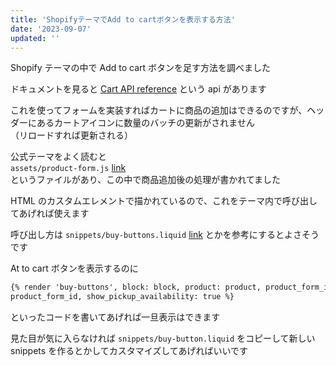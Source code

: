 ```yaml
---
title: 'ShopifyテーマでAdd to cartボタンを表示する方法'
date: '2023-09-07'
updated: ''
---
```


Shopify テーマの中で Add to cart ボタンを足す方法を調べました

ドキュメントを見ると
[Cart API reference](https://shopify.dev/docs/api/ajax/reference/cart)
という api があります

これを使ってフォームを実装すればカートに商品の追加はできるのですが、ヘッダーにあるカートアイコンに数量のバッチの更新がされません  
（リロードすれば更新される）

公式テーマをよく読むと  
`assets/product-form.js` [link](https://github.com/Shopify/dawn/blob/main/assets/product-form.js)  
というファイルがあり、この中で商品追加後の処理が書かれてました

HTML のカスタムエレメントで描かれているので、これをテーマ内で呼び出してあげれば使えます

呼び出し方は `snippets/buy-buttons.liquid` [link](https://github.com/Shopify/dawn/blob/main/snippets/buy-buttons.liquid) とかを参考にするとよさそうです

At to cart ボタンを表示するのに

```html
{% render 'buy-buttons', block: block, product: product, product_form_id:
product_form_id, show_pickup_availability: true %}
```

といったコードを書いてあげれば一旦表示はできます

見た目が気に入らなければ `snippets/buy-button.liquid` をコピーして新しい snippets を作るとかしてカスタマイズしてあげればいいです
